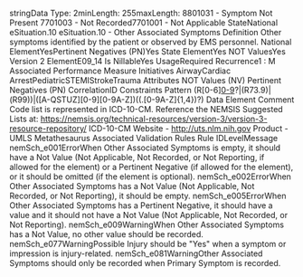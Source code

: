 

stringData Type: 2minLength: 255maxLength: 
8801031 - Symptom Not Present
7701003 - Not Recorded7701001 - Not Applicable
StateNational
eSituation.10
eSituation.10 - Other Associated Symptoms
Definition
Other symptoms identified by the patient or observed by EMS personnel.
National ElementYesPertinent Negatives (PN)Yes
State ElementYes
NOT ValuesYes
Version 2 ElementE09_14
Is NillableYes
UsageRequired
Recurrence1 : M
Associated Performance Measure Initiatives
AirwayCardiac ArrestPediatricSTEMIStrokeTrauma
Attributes
NOT Values (NV)
Pertinent Negatives (PN)
CorrelationID
Constraints
Pattern
(R[0-6][0-9](\.[0-9]{1,4})?|(R73\.9)|(R99))|([A-QSTUZ][0-9][0-9A-Z])((\.[0-9A-Z]{1,4})?)
Data Element Comment
Code list is represented in ICD-10-CM. Reference the NEMSIS Suggested Lists at:
https://nemsis.org/technical-resources/version-3/version-3-resource-repository/ 
ICD-10-CM 
Website -  http://uts.nlm.nih.gov
Product - UMLS Metathesaurus
Associated Validation Rules
Rule IDLevelMessage
nemSch_e001ErrorWhen Other Associated Symptoms is empty, it should have a Not Value (Not Applicable, Not
Recorded, or Not Reporting, if allowed for the element) or a Pertinent Negative (if allowed for the
element), or it should be omitted (if the element is optional).
nemSch_e002ErrorWhen Other Associated Symptoms has a Not Value (Not Applicable, Not Recorded, or Not
Reporting), it should be empty.
nemSch_e005ErrorWhen Other Associated Symptoms has a Pertinent Negative, it should have a value and it should
not have a Not Value (Not Applicable, Not Recorded, or Not Reporting).
nemSch_e009WarningWhen Other Associated Symptoms has a Not Value, no other value should be recorded.
nemSch_e077WarningPossible Injury should be "Yes" when a symptom or impression is injury-related.
nemSch_e081WarningOther Associated Symptoms should only be recorded when Primary Symptom is recorded.